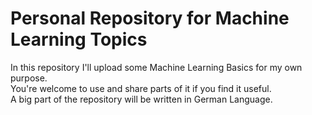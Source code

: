 # Personal Repository for Machine Learning Topics  
In this repository I'll upload some Machine Learning Basics for my own purpose.   
You're welcome to use and share parts of it if you find it useful.  
A big part of the repository will be written in German Language.

